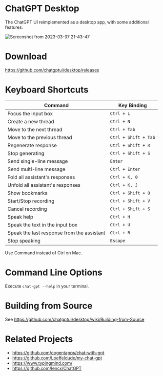 # ChatGPT Desktop
The ChatGPT UI reimplemented as a desktop app, with some additional features.

![Screenshot from 2023-03-07 21-43-47](https://user-images.githubusercontent.com/127208659/223425508-baaa9da1-c058-4352-9533-fb985248fc25.png)

# Download
https://github.com/chatgptui/desktop/releases

# Keyboard Shortcuts
| Command | Key Binding |
|--|--|
| Focus the input box | `Ctrl + L` |
| Create a new thread | `Ctrl + N` |
| Move to the next thread | `Ctrl + Tab` |
| Move to the previous thread | `Ctrl + Shift + Tab` |
| Regenerate response | `Ctrl + Shift + R` |
| Stop generating | `Ctrl + Shift + S` |
| Send single-line message | `Enter` |
| Send multi-line message | `Ctrl + Enter` |
| Fold all assistant's responses | `Ctrl + K, 0` |
| Unfold all assistant's responses | `Ctrl + K, J` |
| Show bookmarks | `Ctrl + Shift + O` |
| Start/Stop recording | `Ctrl + Shift + V` |
| Cancel recording | `Ctrl + Shift + S` |
| Speak help | `Ctrl + H` |
| Speak the text in the input box | `Ctrl + U` |
| Speak the last response from the assistant | `Ctrl + R` |
| Stop speaking | `Escape` |

Use Command instead of Ctrl on Mac.

# Command Line Options
Execute `chat-gpt --help` in your terminal.

# Building from Source
See https://github.com/chatgptui/desktop/wiki/Building-from-Source

# Related Projects
- https://github.com/cogentapps/chat-with-gpt
- https://github.com/Loeffeldude/my-chat-gpt
- https://www.typingmind.com/
- https://github.com/lencx/ChatGPT
